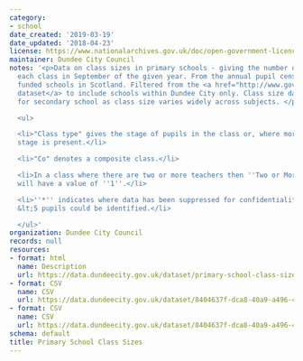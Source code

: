 ```yaml
---
category:
- school
date_created: '2019-03-19'
date_updated: '2018-04-23'
license: https://www.nationalarchives.gov.uk/doc/open-government-licence/version/3/
maintainer: Dundee City Council
notes: '<p>Data on class sizes in primary schools - giving the number of pupils in
  each class in September of the given year. From the annual pupil census in publicly
  funded schools in Scotland. Filtered from the <a href="http://www.gov.scot/Topics/Statistics/Browse/School-Education/dspupcensus">national
  dataset</a> to include schools within Dundee City only. Class size data is not collected
  for secondary school as class size varies widely across subjects. </p>

  <ul>

  <li>"Class type" gives the stage of pupils in the class or, where more than one
  stage is present.</li>

  <li>"Co" denotes a composite class.</li>

  <li>In a class where there are two or more teachers then ''Two or More Teachers''
  will have a value of ''1''.</li>

  <li>''*'' indicates where data has been suppressed for confidentiality reasons where
  &lt;5 pupils could be identified.</li>

  </ul>'
organization: Dundee City Council
records: null
resources:
- format: html
  name: Description
  url: https://data.dundeecity.gov.uk/dataset/primary-school-class-sizes
- format: CSV
  name: CSV
  url: https://data.dundeecity.gov.uk/dataset/8404637f-dca8-40a9-a496-40a8af9720a5/resource/73286014-aca6-43b0-8dd4-332599e095e1/download/primary-school-class-sizes-sept-2017.csv
- format: CSV
  name: CSV
  url: https://data.dundeecity.gov.uk/dataset/8404637f-dca8-40a9-a496-40a8af9720a5/resource/0d6c691e-1b62-4c53-a852-2c840ddbe082/download/primary-school-class-sizes-sept-2016.csv
schema: default
title: Primary School Class Sizes
---
```


